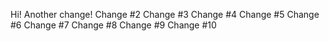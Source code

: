 Hi!
Another change!
Change #2
Change #3
Change #4
Change #5
Change #6
Change #7
Change #8
Change #9
Change #10